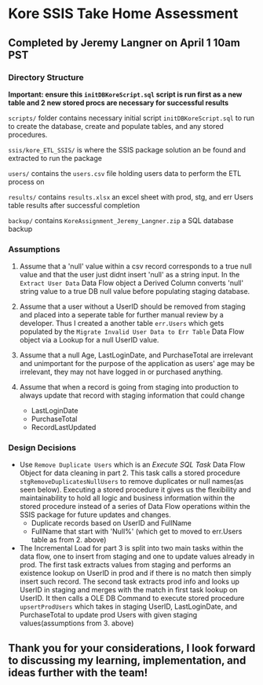 # Kore SSIS Take Home Assessment 
## Completed by Jeremy Langner on April 1 10am PST
### Directory Structure
**Important: ensure this `initDBKoreScript.sql` script is run first as a new table and 2 new stored procs are necessary for successful results**

`scripts/` folder contains necessary initial script `initDBKoreScript.sql` to run to create the database, create and populate tables, and any stored procedures.


`ssis/kore_ETL_SSIS/` is where the SSIS package solution an be found and extracted to run the package

`users/` contains the `users.csv` file holding users data to perform the ETL process on

`results/` contains `results.xlsx` an excel sheet with prod, stg, and err Users table results after successful completion

`backup/` contains `KoreAssignment_Jeremy_Langner.zip` a SQL database backup

### Assumptions
1. Assume that a 'null' value within a csv record corresponds to a true null value and that the user just didnt insert 'null' as a string input.
In the `Extract User Data` Data Flow object a Derived Column converts 'null' string value to a true DB null value before populating staging database.

2. Assume that a user without a UserID should be removed from staging and placed into a seperate table for further manual review by a developer. Thus I created a another table `err.Users` which gets populated by the `Migrate Invalid User Data to Err Table` Data Flow object via a Lookup for a null UserID value.

3. Assume that a null Age, LastLoginDate, and PurchaseTotal are irrelevant and unimportant for the purpose of the application as users' age may be irrelevant, they may not have logged in or purchased anything.

4. Assume that when a record is going from staging into production to always update that record with staging information that could change
    - LastLoginDate
    - PurchaseTotal
    - RecordLastUpdated

### Design Decisions
- Use `Remove Duplicate Users` which is an *Execute SQL Task* Data Flow Object for data cleaning in part 2. This task calls a stored procedure `stgRemoveDuplicatesNullUsers` to remove duplicates or null names(as seen below). Executing a stored procedure it gives us the flexibility and maintainability to hold all logic and business information within the stored procedure instead of a series of Data Flow operations within the SSIS package for future updates and changes.
    - Duplicate records based on UserID and FullName
    - FullName that start with 'Null%' (which get to moved to err.Users table as from 2. above)    
- The Incremental Load for part 3 is split into two main tasks within the data flow, one to insert from staging and one to update values already in prod. The first task extracts values from staging and performs an existence lookup on UserID in prod and if there is no match then simply insert such record. The second task extracts prod info and looks up UserID in staging and merges with the match in first task lookup on UserID. It then calls a OLE DB Command to execute stored procedure `upsertProdUsers` which takes in staging UserID, LastLoginDate, and PurchaseTotal to update prod Users with given staging values(assumptions from 3. above)

## Thank you for your considerations, I look forward to discussing my learning, implementation, and ideas further with the team!
